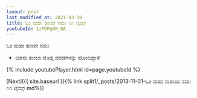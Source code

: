 ```yaml
---
layout: post
last_modified_at: 2021-03-30
title: ಓಂ ಮಹಾ ಹಣವೇ ನಮಃ ೧೧ ಟೈಮ್ಸ್
youtubeId: 1zPDPg6W_QA
---
```

 
 
 ಓಂ ಮಹಾ ಹಣವೇ ನಮಃ  
 
 -  ಯಾರು ತುಂಬಾ ದೊಡ್ಡ ದವಡೆಗಳನ್ನು ಹೊಂದಿದ್ದಾರೆ 
 
  
 
  
 
 
 
 
 
 


{% include youtubePlayer.html id=page.youtubeId %}
 
[Next]({{ site.baseurl }}{% link  split1/_posts/2013-11-01-ಓಂ ಮಹಾ ನಾಶಾಯ ನಮಃ ೧೧ ಟೈಮ್ಸ್.md%})
 
